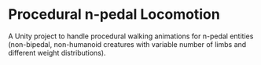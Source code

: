 # Procedural n-pedal Locomotion
A Unity project to handle procedural walking animations for n-pedal entities (non-bipedal, non-humanoid creatures with variable number of limbs and different weight distributions).
